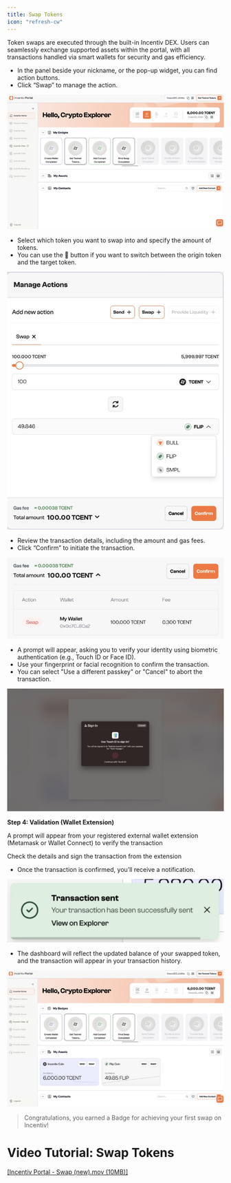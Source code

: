 ```yaml
---
title: Swap Tokens
icon: "refresh-cw"
---
```

Token swaps are executed through the built-in Incentiv DEX. Users can seamlessly exchange supported assets within the portal, with all transactions handled via smart wallets for security and gas efficiency.

<Steps> 
  
<Step title="Step 1: Navigate and click the Swap button">

- In the panel beside your nickname, or the pop-up widget, you can find action buttons.
- Click “Swap” to manage the action.

![Swap Tokens](/docs/images/SwapTokens1.jpeg)
</Step>
<Step title="Step 2: Choose the token"> 

- Select which token you want to swap into and specify the amount of tokens.
- You can use the 🔄 button if you want to switch between the origin token and the target token.

![Swap Tokens](/docs/images/SwapTokens2.jpeg)
</Step>
<Step title="Step 3: Overview & Confirm">

- Review the transaction details, including the amount and gas fees.
- Click “Confirm” to initiate the transaction.

![Swap Tokens](/docs/images/SwapTokens3.jpeg)
</Step>
<Step title="Step 4:  Validation"> 

- A prompt will appear, asking you to verify your identity using biometric authentication (e.g., Touch ID or Face ID).
- Use your fingerprint or facial recognition to confirm the transaction.
- You can select "Use a different passkey" or "Cancel" to abort the transaction.

![Swap Tokens](/docs/images/SwapTokens4.jpeg)

**Step 4: Validation (Wallet Extension)**

A prompt will appear from your registered external wallet extension (Metamask or Wallet Connect) to verify the transaction

Check the details and sign the transaction from the extension
</Step>
<Step title="Step 5: Transaction Confirmation">

- Once the transaction is confirmed, you’ll receive a notification.

![Swap Tokens](/docs/images/SwapTokens5.jpeg)

- The dashboard will reflect the updated balance of your swapped token, and the transaction will appear in your transaction history.

![Swap Tokens](/docs/images/SwapTokens6.jpeg)
</Step>
</Steps>

> <Tip>Congratulations, you earned a Badge for achieving your first swap on Incentiv!</Tip>

# Video Tutorial: Swap Tokens

[[Incentiv Portal - Swap (new).mov (10MB)]](media_Swap%20Tokens/Y6WgPIZq59o7L2-Incentiv%20Portal%20-%20Swap%20\(new\).mov)